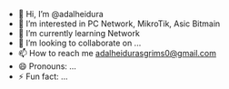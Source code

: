 - 👋 Hi, I’m @adalheidura
- 👀 I’m interested in PC Network, MikroTik, Asic Bitmain
- 🌱 I’m currently learning Network
- 💞️ I’m looking to collaborate on ...
- 📫 How to reach me adalheidurasgrims0@gmail.com
- 😄 Pronouns: ...
- ⚡ Fun fact: ...

<!---
adalheidura/adalheidura is a ✨ special ✨ repository because its `README.md` (this file) appears on your GitHub profile.
You can click the Preview link to take a look at your changes.
--->
